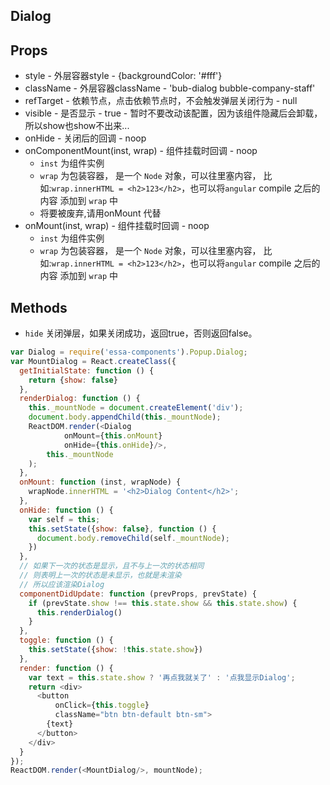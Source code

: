 ## Dialog

## Props
+ style - 外层容器style - {backgroundColor: '#fff'}
+ className - 外层容器className - 'bub-dialog bubble-company-staff'
+ refTarget - 依赖节点，点击依赖节点时，不会触发弹层关闭行为 - null
+ visible - 是否显示 - true - 暂时不要改动该配置，因为该组件隐藏后会卸载，所以show也show不出来...
+ onHide - 关闭后的回调 - noop
+ onComponentMount(inst, wrap) - 组件挂载时回调 - noop
  - `inst` 为组件实例
  - `wrap` 为包装容器， 是一个 `Node` 对象，可以往里塞内容，
     比如:`wrap.innerHTML = <h2>123</h2>`，也可以将`angular` compile 之后的内容
     添加到 `wrap` 中
  - <div class="warning">将要被废弃,请用onMount 代替</div>
+ onMount(inst, wrap) - 组件挂载时回调 - noop
  - `inst` 为组件实例
  - `wrap` 为包装容器， 是一个 `Node` 对象，可以往里塞内容，
     比如:`wrap.innerHTML = <h2>123</h2>`，也可以将`angular` compile 之后的内容
     添加到 `wrap` 中
       
## Methods
+ `hide` 关闭弹层，如果关闭成功，返回true，否则返回false。

```JavaScript
var Dialog = require('essa-components').Popup.Dialog;
var MountDialog = React.createClass({
  getInitialState: function () {
    return {show: false}
  },
  renderDialog: function () {
    this._mountNode = document.createElement('div');
    document.body.appendChild(this._mountNode);
    ReactDOM.render(<Dialog
            onMount={this.onMount}
            onHide={this.onHide}/>,
        this._mountNode
    );
  },
  onMount: function (inst, wrapNode) {
    wrapNode.innerHTML = '<h2>Dialog Content</h2>';
  },
  onHide: function () {
    var self = this;
    this.setState({show: false}, function () {
      document.body.removeChild(self._mountNode);
    })
  },
  // 如果下一次的状态是显示，且不与上一次的状态相同
  // 则表明上一次的状态是未显示，也就是未渲染
  // 所以应该渲染Dialog
  componentDidUpdate: function (prevProps, prevState) {
    if (prevState.show !== this.state.show && this.state.show) {
      this.renderDialog()
    }
  },
  toggle: function () {
    this.setState({show: !this.state.show})
  },
  render: function () {
    var text = this.state.show ? '再点我就关了' : '点我显示Dialog';
    return <div>
      <button
          onClick={this.toggle}
          className="btn btn-default btn-sm">
        {text}
      </button>
    </div>
  }
});
ReactDOM.render(<MountDialog/>, mountNode);
```
